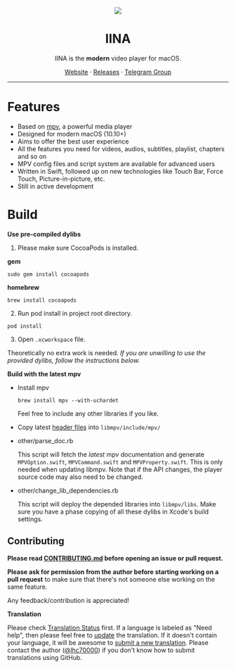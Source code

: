 <p align="center">
<img src="https://github.com/lhc70000/iina/raw/master/iina/Assets.xcassets/AppIcon.appiconset/256-1.png" />
</p>

<h1 align="center">IINA</h1>

<p align="center">IINA is the <b>modern</b> video player for macOS.</p>

<p align=center>
<a href="https://lhc70000.github.io/iina/">Website</a> · 
<a href="https://github.com/lhc70000/iina/releases">Releases</a> · 
<a href="https://t.me/joinchat/AAAAAEBemW7dU8X7IHShwQ">Telegram Group</a>
</p>

***

# Features

- Based on [mpv](https://github.com/mpv-player/mpv), a powerful media player
- Designed for modern macOS (10.10+)
- Aims to offer the best user experience
- All the features you need for videos, audios, subtitles, playlist, chapters and so on
- MPV config files and script system are available for advanced users
- Written in Swift, followed up on new technologies like Touch Bar, Force Touch, Picture-in-picture, etc.
- Still in active development

# Build

**Use pre-compiled dylibs**

1. Please make sure CocoaPods is installed.

  **gem**
  ```
  sudo gem install cocoapods
  ```
  **homebrew**
  ```
  brew install cocoapods
  ```

2. Run pod install in project root directory.
  ```
  pod install
  ```
  
3. Open `.xcworkspace` file.

Theoretically no extra work is needed. _If you are unwilling to use the provided dylibs, follow the instructions below._

**Build with the latest mpv**

* Install mpv

  ```
  brew install mpv --with-uchardet
  ```
  
  Feel free to include any other libraries if you like.
  
* Copy latest [header files](https://github.com/mpv-player/mpv/tree/master/libmpv) into `libmpv/include/mpv/`

* other/parse_doc.rb

  This script will fetch the *latest* mpv documentation and generate `MPVOption.swift`, `MPVCommand.swift` and `MPVProperty.swift`. This is only needed when updating libmpv. Note that if the API changes, the player source code may also need to be changed.

* other/change_lib_dependencies.rb

  This script will deploy the depended libraries into `libmpv/libs`.
  Make sure you have a phase copying of all these dylibs in Xcode's build settings.

## Contributing

**Please read [CONTRIBUTING.md](https://github.com/lhc70000/iina/blob/master/CONTRIBUTING.md) before opening an issue or pull request.**

**Please ask for permission from the author before starting working on a pull request** to make sure that there's not someone else working on the same feature.

Any feedback/contribution is appreciated!

**Translation**

Please check [Translation Status](https://github.com/lhc70000/iina/wiki/Translation-Status) first. If a language is labeled as "Need help", then please feel free to [update](https://github.com/lhc70000/iina/wiki/Translation#update-translations) the translation. If it doesn't contain your language, it will be awesome to [submit a new translation](https://github.com/lhc70000/iina/wiki/Translation). Please contact the author ([@lhc70000](https://github.com/lhc70000)) if you don't know how to submit translations using GitHub.
